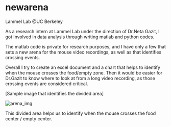 # newarena

Lammel Lab @UC Berkeley

As a research intern at Lammel Lab under the direction of Dr.Neta Gazit, I got involved in data analysis through writing matlab and python codes.

The matlab code is private for research purposes, and I have only a few that sets a new arena for the mouse video recordings, as well as that identifies crossing events.

Overall I try to create an excel document and a chart that helps to identify when the mouse crosses the food/empty zone.
Then it would be easier for Dr.Gazit to know where to look at from a long video recording, as those crossing events are considered critical.

[Sample image that identifies the divided area]

![arena_img](https://user-images.githubusercontent.com/47617094/154832577-d0246598-1189-4626-8e49-ccdad46fd628.jpg)

This divided area helps us to identify when the mouse crosses the food center / empty center. 
